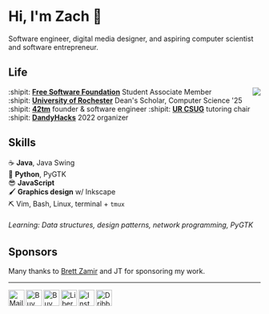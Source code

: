 Hi, I'm Zach :wave:
===================

Software engineer, digital media designer, and aspiring computer scientist and
software entrepreneur.

Life
----

<img align="right" src="img/scene.png">

:shipit: [**Free Software Foundation**][fsf] Student Associate Member  
:shipit: [**University of Rochester**][ur] Dean's Scholar, Computer Science '25  
:shipit: [**42tm**][42tm] founder & software engineer
:shipit: [**UR CSUG**][csug] tutoring chair  
:shipit: [**DandyHacks**][dandyhacks] 2022 organizer  

[fsf]:  https://fsf.org
[ur]: https://rochester.edu
[42tm]: https://github.com/42tm
[csug]: https://ur-csug.org
[dandyhacks]: https://dandyhacks.net

Skills
------

:coffee:         **Java**, Java Swing  
:snake:          **Python**, PyGTK  
:sunglasses:     **JavaScript**  
:paintbrush:     **Graphics design** w/ Inkscape  
:pick:           Vim, Bash, Linux, terminal + `tmux`

###### Learning: Data structures, design patterns, network programming, PyGTK

Sponsors
--------

[brettz9]: http://brett-zamir.me

Many thanks to [Brett Zamir][brettz9] and JT for sponsoring my work.

- - -

<!--<a href="https://novakcgx.me">
    <img height="32" align="left" alt="Website" src="img/icons/personal.png" />
</a>-->

<a href="mailto:cszach@proton.me">
    <img height="32" align="left" alt="Mail" src="img/icons/protonmail.png" />
</a>

<a href="https://paypal.me/dnguy38">
    <img height="32" align="left" alt="Buy Me a Coffee" src="img/icons/paypal.png" />
</a>

<a href="https://www.buymeacoffee.com/cszach">
    <img height="32" align="left" alt="Buy Me a Coffee" src="img/icons/buymeacoffee.png" />
</a>

<a href="https://liberapay.com/cszach">
    <img height="32" align="left" alt="Liberapay" src="img/icons/liberapay.png" />
</a>

<a href="https://www.instagram.com/thechonkypenguin">
    <img height="32" align="left" alt="Instagram" src="img/icons/instagram.png" />
</a>

<a href="https://dribbble.com/cszach">
    <img height="32" align="left" alt="Dribbble" src="img/icons/dribbble.png" />
</a>
